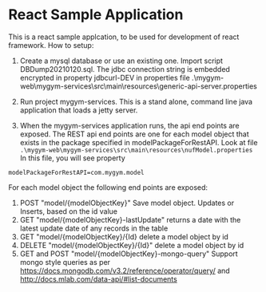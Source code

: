 # React Sample Application

This is a react sample applcation, to be used for development of react framework. How to setup:

1.  Create a mysql database or use an existing one. Import script DBDump20210120.sql. The jdbc connection string is embedded encrypted in property jdbcurl-DEV in properties file .\mygym-web\mygym-services\src\main\resources\generic-api-server.properties

2. Run project mygym-services. This is a stand alone, command line java application that loads a jetty server.
3. When the mygym-services application runs, the api end points are exposed.
The REST api end points are one for each model object that exists in the package specified in modelPackageForRestAPI. 
Look at file `.\mygym-web\mygym-services\src\main\resources\nufModel.properties`
In this file, you will see property 
```
modelPackageForRestAPI=com.mygym.model
```
For each model object the following end points are exposed:
  1. POST "model/{modelObjectKey}" Save model object. Updates or Inserts, based on the id value
  2. GET "model/{modelObjectKey}-lastUpdate" returns a date with the latest update date of any records in the table
  3. GET "model/{modelObjectKey}/{Id}  delete a model object by id
  4. DELETE "model/{modelObjectKey}/{Id}" delete a model object by id
  5. GET and POST "model/{modelObjectKey}-mongo-query" Support mongo style queries as per https://docs.mongodb.com/v3.2/reference/operator/query/ and http://docs.mlab.com/data-api/#list-documents
